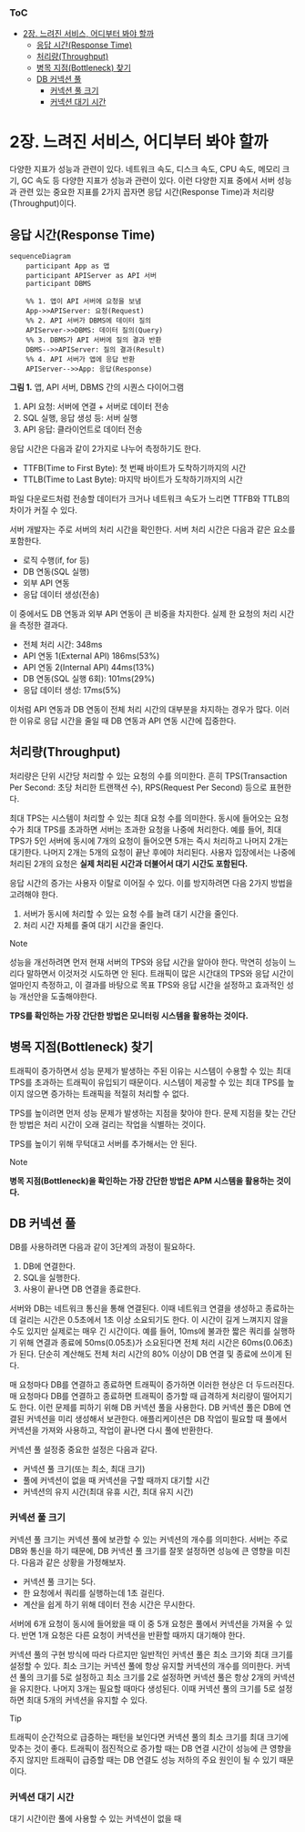 ### ToC

- [2장. 느려진 서비스, 어디부터 봐야 할까](#2장-느려진-서비스-어디부터-봐야-할까)
  - [응답 시간(Response Time)](#응답-시간response-time)
  - [처리량(Throughput)](#처리량throughput)
  - [병목 지점(Bottleneck) 찾기](#병목-지점bottleneck-찾기)
  - [DB 커넥션 풀](#db-커넥션-풀)
    - [커넥션 풀 크기](#커넥션-풀-크기)
    - [커넥션 대기 시간](#커넥션-대기-시간)

# 2장. 느려진 서비스, 어디부터 봐야 할까

다양한 지표가 성능과 관련이 있다. 네트워크 속도, 디스크 속도, CPU 속도, 메모리 크기, GC 속도 등 다양한 지표가 성능과 관련이 있다.
이런 다양한 지표 중에서 서버 성능과 관련 있는 중요한 지표를 2가지 꼽자면 응답 시간(Response Time)과 처리량(Throughput)이다.

## 응답 시간(Response Time)

```mermaid
sequenceDiagram
    participant App as 앱
    participant APIServer as API 서버
    participant DBMS

    %% 1. 앱이 API 서버에 요청을 보냄
    App->>APIServer: 요청(Request)
    %% 2. API 서버가 DBMS에 데이터 질의
    APIServer->>DBMS: 데이터 질의(Query)
    %% 3. DBMS가 API 서버에 질의 결과 반환
    DBMS-->>APIServer: 질의 결과(Result)
    %% 4. API 서버가 앱에 응답 반환
    APIServer-->>App: 응답(Response)
```

**그림 1.** 앱, API 서버, DBMS 간의 시퀀스 다이어그램

1. API 요청: 서버에 연결 + 서버로 데이터 전송
2. SQL 실행, 응답 생성 등: 서버 실행
3. API 응답: 클라이언트로 데이터 전송

응답 시간은 다음과 같이 2가지로 나누어 측정하기도 한다.

- TTFB(Time to First Byte): 첫 번째 바이트가 도착하기까지의 시간
- TTLB(Time to Last Byte): 마지막 바이트가 도착하기까지의 시간

파일 다운로드처럼 전송할 데이터가 크거나 네트워크 속도가 느리면 TTFB와 TTLB의 차이가 커질 수 있다.

서버 개발자는 주로 서버의 처리 시간을 확인한다. 서버 처리 시간은 다음과 같은 요소를 포함한다.

- 로직 수행(if, for 등)
- DB 연동(SQL 실행)
- 외부 API 연동
- 응답 데이터 생성(전송)

이 중에서도 DB 연동과 외부 API 연동이 큰 비중을 차지한다. 실제 한 요청의 처리 시간을 측정한 결과다.

- 전체 처리 시간: 348ms
- API 연동 1(External API) 186ms(53%)
- API 연동 2(Internal API) 44ms(13%)
- DB 연동(SQL 실행 6회): 101ms(29%)
- 응답 데이터 생성: 17ms(5%)

이처럼 API 연동과 DB 연동이 전체 처리 시간의 대부분을 차지하는 경우가 많다. 이러한 이유로 응답 시간을 줄일 때 DB 연동과 API 연동 시간에 집중한다.

## 처리량(Throughput)

처리량은 단위 시간당 처리할 수 있는 요청의 수를 의미한다. 흔히 TPS(Transaction Per Second: 초당 처리한 트랜잭션 수), RPS(Request Per Second) 등으로 표현한다.

최대 TPS는 시스템이 처리할 수 있는 최대 요청 수를 의미한다. 동시에 들어오는 요청 수가 최대 TPS를 초과하면 서버는 초과한 요청을 나중에 처리한다. 예를 들어, 최대 TPS가 5인 서버에 동시에 7개의 요청이 들어오면 5개는 즉시 처리하고 나머지 2개는 대기한다. 나머지 2개는 5개의 요청이 끝난 후에야 처리된다. 사용자 입장에서는 나중에 처리된 2개의 요청은 **실제 처리된 시간과 더불어서 대기 시간도 포함된다.**

응답 시간의 증가는 사용자 이탈로 이어질 수 있다. 이를 방지하려면 다음 2가지 방법을 고려해야 한다.

1. 서버가 동시에 처리할 수 있는 요청 수를 늘려 대기 시간을 줄인다.
2. 처리 시간 자체를 줄여 대기 시간을 줄인다.

> [!NOTE]
> 성능을 개선하려면 먼저 현재 서버의 TPS와 응답 시간을 알아야 한다.
> 막연히 성능이 느리다 말하면서 이것저것 시도하면 안 된다.
> 트래픽이 많은 시간대의 TPS와 응답 시간이 얼마인지 측정하고,
> 이 결과를 바탕으로 목표 TPS와 응답 시간을 설정하고 효과적인 성능 개선안을 도출해야한다.
>
> **TPS를 확인하는 가장 간단한 방법은 모니터링 시스템을 활용하는 것이다.**

## 병목 지점(Bottleneck) 찾기

트래픽이 증가하면서 성능 문제가 발생하는 주된 이유는 시스템이 수용할 수 있는 최대 TPS를 초과하는 트래픽이 유입되기 때문이다. 시스템이 제공할 수 있는 최대 TPS를 높이지 않으면 증가하는 트래픽을 적절히 처리할 수 없다.

TPS를 높이려면 먼저 성능 문제가 발생하는 지점을 찾아야 한다. 문제 지점을 찾는 간단한 방법은 처리 시간이 오래 걸리는 작업을 식별하는 것이다.

TPS를 높이기 위해 무턱대고 서버를 추가해서는 안 된다.

> [!NOTE]
>
> **병목 지점(Bottleneck)을 확인하는 가장 간단한 방법은 APM 시스템을 활용하는 것이다.**

## DB 커넥션 풀

DB를 사용하려면 다음과 같이 3단계의 과정이 필요하다.

1. DB에 연결한다.
2. SQL을 실행한다.
3. 사용이 끝나면 DB 연결을 종료한다.

서버와 DB는 네트워크 통신을 통해 연결된다. 이때 네트워크 연결을 생성하고 종료하는 데 걸리는 시간은 0.5초에서 1초 이상 소요되기도 한다. 이 시간이 길게 느껴지지 않을 수도 있지만 실제로는 매우 긴 시간이다. 예를 들어, 10ms에 불과한 짧은 쿼리를 실행하기 위해 연결과 종료에 50ms(0.05초)가 소요된다면 전체 처리 시간은 60ms(0.06초)가 된다. 단순히 계산해도 전체 처리 시간의 80% 이상이 DB 연결 및 종료에 쓰이게 된다.

매 요청마다 DB를 연결하고 종료하면 트래픽이 증가하면 이러한 현상은 더 두드러진다. 매 요청마다 DB를 연결하고 종료하면 트래픽이 증가할 때 급격하게 처리량이 떨어지기도 한다. 이런 문제를 피하기 위해 DB 커넥션 풀을 사용한다. DB 커넥션 풀은 DB에 연결된 커넥션을 미리 생성해서 보관한다. 애플리케이션은 DB 작업이 필요할 때 풀에서 커넥션을 가져와 사용하고, 작업이 끝나면 다시 풀에 반환한다.

커넥션 풀 설정중 중요한 설정은 다음과 같다.

- 커넥션 풀 크기(또는 최소, 최대 크기)
- 풀에 커넥션이 없을 때 커넥션을 구할 때까지 대기할 시간
- 커넥션의 유지 시간(최대 유휴 시간, 최대 유지 시간)

### 커넥션 풀 크기

커넥션 풀 크기는 커넥션 풀에 보관할 수 있는 커넥션의 개수를 의미한다. 서버는 주로 DB와 통신을 하기 때문에, DB 커넥션 풀 크기를 잘못 설정하면 성능에 큰 영향을 미친다. 다음과 같은 상황을 가정해보자.

- 커넥션 풀 크기는 5다.
- 한 요청에서 쿼리를 실행하는데 1초 걸린다.
- 계산을 쉽게 하기 위해 데이터 전송 시간은 무시한다.

서버에 6개 요청이 동시에 들어왔을 때 이 중 5개 요청은 풀에서 커넥션을 가져올 수 있다. 반면 1개 요청은 다른 요청이 커넥션을 반환할 때까지 대기해야 한다.

커넥션 풀의 구현 방식에 따라 다르지만 일반적인 커넥션 풀은 최소 크기와 최대 크기를 설정할 수 있다. 최소 크기는 커넥션 풀에 항상 유지할 커넥션의 개수를 의미한다. 커넥션 풀의 크기를 5로 설정하고 최소 크기를 2로 설정하면 커넥션 풀은 항상 2개의 커넥션을 유지한다. 나머지 3개는 필요할 때마다 생성된다. 이때 커넥션 풀의 크기를 5로 설정하면 최대 5개의 커넥션을 유지할 수 있다.

> [!Tip]
> 트래픽이 순간적으로 급증하는 패턴을 보인다면 커넥션 풀의 최소 크기를 최대 크기에 맞추는 것이 좋다.
> 트래픽이 점진적으로 증가할 때는 DB 연결 시간이 성능에 큰 영향을 주지 않지만 트래픽이 급증할 때는
> DB 연결도 성능 저하의 주요 원인이 될 수 있기 때문이다.

### 커넥션 대기 시간

대기 시간이란 풀에 사용할 수 있는 커넥션이 없을 때

